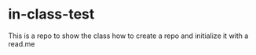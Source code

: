 # in-class-test
This is a repo to show the class how to create a repo and initialize it with a read.me
